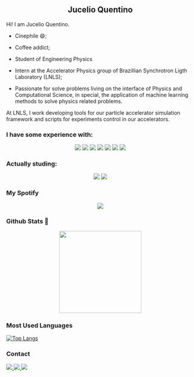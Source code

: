 <!-- ### Hi there, welcome to my Github profile! 👋 -->

<h2 align="center">
  <b>Jucelio Quentino</b>
</h2>

Hi! I am Jucelio Quentino.
<!-- Add emojis for each topic -->
- Cinephile :smile:;

- Coffee addict;

- Student of Engineering Physics

- Intern at the Accelerator Physics group of Brazillian Synchrotron Ligth Laboratory (LNLS);

- Passionate for solve problems living on the interface of Physics and Computational Science, in special, the application of machine learning methods to solve physics related problems.

At LNLS, I work developing tools for our particle accelerator simulation framework and scripts for experiments control in our accelerators.

### I have some experience with:
<p>
<div align="center">
  <img src="https://img.shields.io/badge/python-3670A0?style=for-the-badge&logo=python&logoColor=ffdd54">
  <img src="https://img.shields.io/badge/jupyter-%23FA0F00.svg?style=for-the-badge&logo=jupyter&logoColor=white">
  <img src="https://img.shields.io/badge/scikit--learn-%23F7931E.svg?style=for-the-badge&logo=scikit-learn&logoColor=white">

  <img src="https://img.shields.io/badge/c++-%2300599C.svg?style=for-the-badge&logo=c%2B%2B&logoColor=white">
  <img src="https://img.shields.io/badge/OCTAVE-darkblue?style=for-the-badge&logo=octave&logoColor=fcd683">  
  <img src="https://img.shields.io/badge/Fortran-%23734F96.svg?style=for-the-badge&logo=fortran&logoColor=white">
  <img src="https://img.shields.io/badge/latex-%23008080.svg?style=for-the-badge&logo=latex&logoColor=white">
</div>
</p>

### Actually studing:

<p>
<div align="center">
  <img src="https://img.shields.io/badge/postgres-%23316192.svg?style=for-the-badge&logo=postgresql&logoColor=white">
  <img src="https://img.shields.io/badge/TensorFlow-%23FF6F00.svg?style=for-the-badge&logo=TensorFlow&logoColor=white">
</div>
</p>

### My Spotify
<div align="center">
  <a href="https://open.spotify.com/user/225z6iu7gpvlmkd77lfbw57qy">
    <img src="https://spotify-recently-played-readme.vercel.app/api?user=225z6iu7gpvlmkd77lfbw57qy&count=3">
  </a>
</div>


### Github Stats 📑

<p align="center">
  <a href="https://github.com/jquentino">
    <img height="220em" src="https://github-readme-stats.vercel.app/api?username=jquentino&count_private=true&show_icons=true&theme=nightowl&line_height=27" />
</a>
</p>

### Most Used Languages

[![Top Langs](https://github-readme-stats.vercel.app/api/top-langs/?username=jquentino&layout=compact&theme=nightowl&hide=jupyter%20notebook,matlab)](https://github.com/anuraghazra/github-readme-stats)


### Contact
<div>
  <a href="https://www.linkedin.com/in/jvquentino/">
    <img src="https://img.shields.io/badge/linkedin-%230077B5.svg?&style=for-the-badge&logo=linkedin&logoColor=white" />
  </a> 
  <a href="mailto:vitorquentino@gmail.com">
    <img src="https://img.shields.io/badge/Gmail-D14836?style=for-the-badge&logo=gmail&logoColor=white" />
  </a>
  <a href="https://twitter.com/quent1nho">
    <img src="https://img.shields.io/badge/Twitter-1DA1F2?style=for-the-badge&logo=twitter&logoColor=white" />
  </a>
 </div>